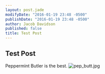 ```yaml
---
layout: post.jade
modifyDate: "2016-01-19 23:48 -0500"
publishDate: "2016-01-19 23:48 -0500"
author: Jacob Davidson
published: false
title: Test Post
---
```



## Test Post


Peppermint Butler is the best.
![pep_butt.jpg]({{site.baseurl}}/media/pep_butt.jpg)
